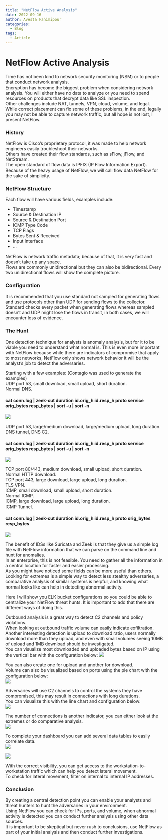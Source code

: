 ```yaml
---
title: "NetFlow Active Analysis"
date: 2022-09-16
author: Avesta Fahimipour
categories:
  - Blog
tags:
  - Article
---
```



# NetFlow Active Analysis
Time has not been kind to network security monitoring (NSM) or to people that conduct network analysis.  
Encryption has become the biggest problem when considering network analysis. You will either have no data to analyze or you need to spend resources on products that decrypt data like SSL inspection.  
Other challenges include NAT, tunnels, VPN, cloud, volume, and legal.  
While correct placement can fix some of these problems, in the end, legally you may not be able to capture network traffic, but all hope is not lost, I present NetFlow.  

### History
NetFlow is Cisco’s proprietary protocol, it was made to help network engineers easily troubleshoot their networks.  
Others have created their flow standards, such as sFlow, jFlow, and NetStream.  
The open standard of flow data is IPFIX (IP Flow Information Export).  
Because of the heavy usage of NetFlow, we will call flow data NetFlow for the sake of simplicity.  

### NetFlow Structure
Each flow will have various fields, examples include:
*	Timestamp
*	Source & Destination IP
*	Source & Destination Port
*	ICMP Type Code
*	TCP Flags
*	Bytes Sent & Received
*	Input Interface
*	…

NetFlow is network traffic metadata; because of that, it is very fast and doesn’t take up any space.  
Flows are commonly unidirectional but they can also be bidirectional. Every two unidirectional flows will show the complete picture.  

### Configuration
It is recommended that you use standard not sampled for generating flows and use protocols other than UDP for sending flows to the collector. Standard checks every packet when generating flows whereas sampled doesn’t and UDP might lose the flows in transit, in both cases, we will encounter loss of evidence.  


### The Hunt
One detection technique for analysts is anomaly analysis, but for it to be viable you need to understand what normal is. This is even more important with NetFlow because while there are indicators of compromise that apply to most networks, NetFlow only shows network behavior it will be the analyst’s job to detect the adversaries.  

Starting with a few examples: (Contagio was used to generate the examples)  
UDP port 53, small download, small upload, short duration.  
Normal DNS.  
#### cat conn.log | zeek-cut  duration id.orig_h id.resp_h proto service orig_bytes resp_bytes | sort -u | sort -n 

![](/assets/images/pic1.jpg)

UDP port 53, large/medium download, large/medium upload, long duration.  
DNS tunnel, DNS C2.  
#### cat conn.log | zeek-cut  duration id.orig_h id.resp_h proto service orig_bytes resp_bytes | sort -u | sort -n
![](/assets/images/pic2.jpg)

TCP port 80/443, medium download, small upload, short duration.  
Normal HTTP download.  
TCP port 443, large download, large upload, long duration.  
TLS VPN.  
ICMP, small download, small upload, short duration.  
Normal ICMP.  
ICMP, large download, large upload, long duration.  
ICMP Tunnel.  
#### cat conn.log | zeek-cut duration id.orig_h id.resp_h proto orig_bytes resp_bytes
![](/assets/images/pic3.jpg)

The benefit of IDSs like Suricata and Zeek is that they give us a simple log file with NetFlow information that we can parse on the command line and hunt for anomalies.  
In an enterprise, this is not feasible. You need to gather all the information in a central location for faster and easier processing.  
As you might have noticed some fields can be more useful than others. Looking for extremes is a simple way to detect less stealthy adversaries, a comparative analysis of similar systems is helpful, and knowing what normal looks like can help in detecting abnormal activity.  

Here I will show you ELK bucket configurations so you could be able to centralize your NetFlow threat hunts. It is important to add that there are different ways of doing this.  

Outbound analysis is a great way to detect C2 channels and policy violations.  
When looking at outbound traffic volume can easily indicate exfiltration.  
Another interesting detection is upload to download ratio, users normally download more than they upload, and even with small volumes seeing 10MB of upload and 1MB download should be investigated.  
You can visualize most downloaded and uploaded bytes based on IP using the vertical bar with the configuration below:
![](/assets/images/pic4.jpg)


You can also create one for upload and another for download.  
Volume can also be visualized based on ports using the pie chart with the configuration below:  
![](/assets/images/pic5.jpg)




Adversaries will use C2 channels to control the systems they have compromised, this may result in connections with long durations.  
You can visualize this with the line chart and configuration below:  
![](/assets/images/pic6.jpg)



The number of connections is another indicator, you can either look at the extremes or do comparative analysis.  
![](/assets/images/pic7.jpg)




To complete your dashboard you can add several data tables to easily correlate data.  
![](/assets/images/pic8.jpg)

![](/assets/images/pic9.jpg)


 


With the correct visibility, you can get access to the workstation-to-workstation traffic which can help you detect lateral movement.  
To check for lateral movement, filter on internal to internal IP addresses.  


### Conclusion
By creating a central detection point you can enable your analysts and threat hunters to hunt the adversaries in your environment.  
Using NetFlow you can check for IPs, ports, and volume, when abnormal activity is detected you can conduct further analysis using other data sources.  
It is important to be skeptical but never rush to conclusions, use NetFlow as part of your initial analysis and then conduct further investigations.  


